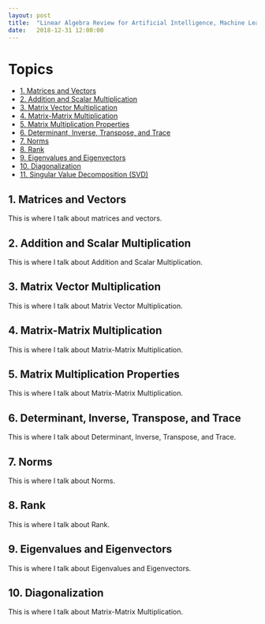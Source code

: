 ```yaml
---
layout: post
title:  "Linear Algebra Review for Artificial Intelligence, Machine Learning"
date:   2018-12-31 12:00:00
---
```


# Topics
- [1. Matrices and Vectors](#1-matrices-and-vectors)
- [2. Addition and Scalar Multiplication](#2-addition-and-scalar-multiplication)
- [3. Matrix Vector Multiplication](#3-matrix-vector-multiplication)
- [4. Matrix-Matrix Multiplication](#4-matrix-matrix-multiplication)
- [5. Matrix Multiplication Properties](#5-matrix-multiplication-properties)
- [6. Determinant, Inverse, Transpose, and Trace]()
- [7. Norms]()
- [8. Rank]()
- [9. Eigenvalues and Eigenvectors]()
- [10. Diagonalization]()
- [11. Singular Value Decomposition (SVD)]()

## 1. Matrices and Vectors
This is where I talk about matrices and vectors.

## 2. Addition and Scalar Multiplication
This is where I talk about Addition and Scalar Multiplication.

## 3. Matrix Vector Multiplication
This is where I talk about Matrix Vector Multiplication.

## 4. Matrix-Matrix Multiplication
This is where I talk about Matrix-Matrix Multiplication.

## 5. Matrix Multiplication Properties
This is where I talk about Matrix-Matrix Multiplication.

## 6. Determinant, Inverse, Transpose, and Trace
This is where I talk about Determinant, Inverse, Transpose, and Trace.

## 7. Norms
This is where I talk about Norms.

## 8. Rank
This is where I talk about Rank.

## 9. Eigenvalues and Eigenvectors
This is where I talk about Eigenvalues and Eigenvectors.

## 10. Diagonalization
This is where I talk about Matrix-Matrix Multiplication.